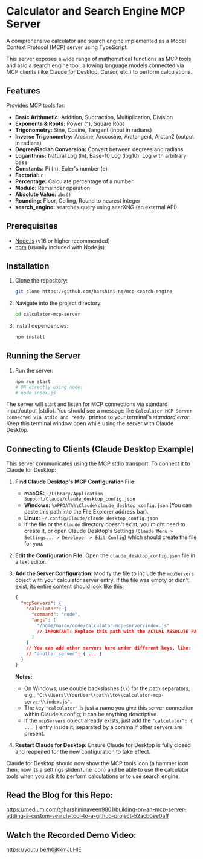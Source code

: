 # Calculator and Search Engine MCP Server

A comprehensive calculator and search engine implemented as a Model Context Protocol (MCP) server using TypeScript.

This server exposes a wide range of mathematical functions as MCP tools and aslo a search engine tool, allowing language models connected via MCP clients (like Claude for Desktop, Cursor, etc.) to perform calculations.

## Features

Provides MCP tools for:

*   **Basic Arithmetic:** Addition, Subtraction, Multiplication, Division
*   **Exponents & Roots:** Power (`^`), Square Root
*   **Trigonometry:** Sine, Cosine, Tangent (input in radians)
*   **Inverse Trigonometry:** Arcsine, Arccosine, Arctangent, Arctan2 (output in radians)
*   **Degree/Radian Conversion:** Convert between degrees and radians
*   **Logarithms:** Natural Log (ln), Base-10 Log (log10), Log with arbitrary base
*   **Constants:** Pi (π), Euler's number (e)
*   **Factorial:** `n!`
*   **Percentage:** Calculate percentage of a number
*   **Modulo:** Remainder operation
*   **Absolute Value:** `abs()`
*   **Rounding:** Floor, Ceiling, Round to nearest integer
*   **search_engine:** searches query using searXNG (an external API) 

## Prerequisites

*   [Node.js](https://nodejs.org/) (v16 or higher recommended)
*   [npm](https://www.npmjs.com/) (usually included with Node.js)

## Installation

1.  Clone the repository:
    ```bash
    git clone https://github.com/harshini-ns/mcp-search-engine
    ```

2.  Navigate into the project directory:
    ```bash
    cd calculator-mcp-server
    ```

3.  Install dependencies:
    ```bash
    npm install
    ```

## Running the Server

1.  Run the server:
    ```bash
    npm run start
    # OR directly using node:
    # node index.js
    ```

The server will start and listen for MCP connections via standard input/output (stdio). You should see a message like `Calculator MCP Server connected via stdio and ready.` printed to your terminal's *standard error*. Keep this terminal window open while using the server with Claude Desktop.

## Connecting to Clients (Claude Desktop Example)

This server communicates using the MCP stdio transport. To connect it to Claude for Desktop:

1.  **Find Claude Desktop's MCP Configuration File:**
    *   **macOS:** `~/Library/Application Support/Claude/claude_desktop_config.json`
    *   **Windows:** `%APPDATA%\Claude\claude_desktop_config.json` (You can paste this path into the File Explorer address bar).
    *   **Linux:** `~/.config/Claude/claude_desktop_config.json`
    *   If the file or the `Claude` directory doesn't exist, you might need to create it, or open Claude Desktop's Settings (`Claude Menu > Settings... > Developer > Edit Config`) which should create the file for you.

2.  **Edit the Configuration File:** Open the `claude_desktop_config.json` file in a text editor.

3.  **Add the Server Configuration:** Modify the file to include the `mcpServers` object with your calculator server entry. If the file was empty or didn't exist, its entire content should look like this:

    ```json
    {
      "mcpServers": {
        "calculator": {
          "command": "node",
          "args": [
            "/home/marco/code/calculator-mcp-server/index.js"
            // IMPORTANT: Replace this path with the ACTUAL ABSOLUTE PATH
          ]
        }
        // You can add other servers here under different keys, like:
        // "another_server": { ... }
      }
    }
    ```

    **Notes:**
    *   On Windows, use double backslashes (`\\`) for the path separators, e.g., `"C:\\Users\\YourUser\\path\\to\\calculator-mcp-server\\index.js"`.
    *   The key `"calculator"` is just a name you give this server connection within Claude's config; it can be anything descriptive.
    *   If the `mcpServers` object already exists, just add the `"calculator": { ... }` entry inside it, separated by a comma if other servers are present.

4.  **Restart Claude for Desktop:** Ensure Claude for Desktop is fully closed and reopened for the new configuration to take effect.

Claude for Desktop should now show the MCP tools icon (a hammer icon then, now its a settings slider/tune icon) and be able to use the calculator tools when you ask it to perform calculations or to use search engine.

## Read the Blog for this Repo:
https://medium.com/@harshininaveen9801/building-on-an-mcp-server-adding-a-custom-search-tool-to-a-github-project-52acb0ee0aff

## Watch the Recorded Demo Video:
https://youtu.be/h0jKkmJLHlE


